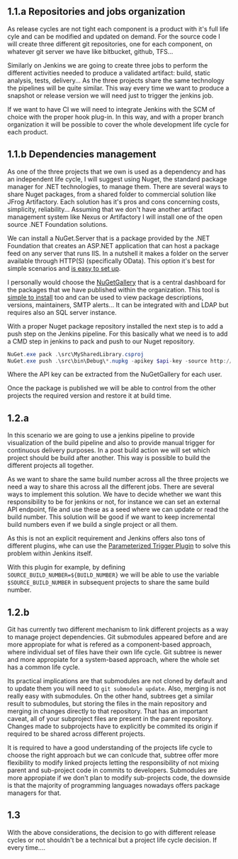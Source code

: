 ## 1.1.a Repositories and jobs organization 
As release cycles are not tight each component is a product with it's full life cyle and can be modified and updated on demand. For the source code I will create three different git repositories, one for each component, on whatever git server we have like bitbucket, github, TFS... 

Similarly on Jenkins we are going to create three jobs to perform the different activities needed to produce a validated artifact: build, static analysis, tests, delivery... As the three projects share the  same technology the pipelines will be quite similar. This way every time we want to produce a snapshot or release version we will need just to trigger the jenkins job.

If we want to have CI we will need to integrate Jenkins with the SCM of choice with the proper hook plug-in. In this way, and with a proper branch organization it will be possible to cover the whole development life cycle for each product.

## 1.1.b Dependencies management

As one of the three projects that we own is used as a dependency and has an independent life cycle, I will suggest using Nuget, the standard package manager for .NET technologies, to manage them. There are several ways to share Nuget packages, from a shared folder to commercial solution like JFrog Artifactory. Each solution has it's pros and cons concerning costs, simplicity, reliability... Assuming that we don't have another artifact management system like Nexus or Artifactory I will install one of the open source .NET Foundation solutions.

We can install a NuGet.Server that is a package provided by the .NET Foundation that creates an ASP.NET application that can host a package feed on any server that runs IIS. In a nutshell it makes a folder on the server available through HTTP(S) (specifically OData). This option it's best for simple scenarios and [is easy to set up](https://docs.microsoft.com/en-us/nuget/hosting-packages/nuget-server). 

I personally would choose the [NuGetGallery](https://github.com/NuGet/NuGetGallery) that is a central dashboard for the packages that we have published within the organization. This tool is [simple to install](https://github.com/NuGet/NuGetGallery#build-and-run-the-gallery-in-arbitrary-number-easy-steps) too and can be used to view package descriptions, versions, maintainers, SMTP alerts... It can be integrated with and LDAP but requires also an SQL server instance.

With a proper Nuget package repository installed the next step is to add a push step on the Jenkins pipeline. For this basically what we need is to add a CMD step in jenkins to pack and push to our Nuget repository.

```powershell
NuGet.exe pack .\src\MySharedLibrary.csproj
NuGet.exe push .\src\bin\Debug\*.nupkg -apikey $api-key -source http://nuget.sga.com:81/nuget/Default
```

Where the API key can be extracted from the NuGetGallery for each user.

Once the package is published we will be able to control from the other projects the required version and restore it at build time.

## 1.2.a

In this scenario we are going to use a jenkins pipeline to provide visualization of the build pipeline and also to provide manual trigger for continuous delivery purposes. In a post build action we will set which project should be build after another. This way is possible to build the different projects all together.

As we want to share the same build number across all the three projects we need a way to share this across all the different jobs. There are several ways to implement this solution. We have to decide whether we want this responsibility to be for jenkins or not, for instance we can set an external API endpoint, file and use these as a seed where we can update or read the build number. This solution will be good if we want to keep incremental build numbers even if we build a single project or all them.

As this is not an explicit requirement and Jenkins offers also tons of different plugins, whe can use the [Parameterized Trigger Plugin](https://wiki.jenkins-ci.org/display/JENKINS/Parameterized+Trigger+Plugin) to solve this problem within Jenkins itself.

With this plugin for example, by defining ```SOURCE_BUILD_NUMBER=${BUILD_NUMBER}``` we will be able to use the variable ```$SOURCE_BUILD_NUMBER``` in subsequent projects to share the same build number.

## 1.2.b

Git has currently two different mechanism to link different projects as a way to manage project dependencies. Git submodules appeared before and are more appropiate for what is refered as a component-based approach, where individual set of files have their own life cycle. Git subtree is newer and more appropiate for a system-based approach, where the whole set has a common life cycle.

Its practical implications are that submodules are not cloned by default and to update them you will need to ```git submodule update```. Also, merging is not really easy with submodules. On the other hand, subtrees get a similar result to submodules, but storing the files in the main repository and merging in changes directly to that repository. That has an important caveat, all of your subproject files are present in the parent repository. Changes made to subprojects have to explicitly be commited its origin if required to be shared across different projects.

It is required to have a good understanding of the projects life cycle to choose the right approach but we can conlcude that, subtree offer more flexibility to modify linked projects letting the responsibility of not mixing parent and sub-project code in commits to developers. Submodules are more appropiate if we don't plan to modify sub-projects code, the downside is that the majority of programming languages nowadays offers package managers for that.

## 1.3

With the above considerations, the decision to go with different release cycles or not shouldn't be a technical but a project life cycle decision. If every time....
